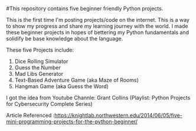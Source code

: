 #This repository contains five beginner friendly Python projects.

This is the first time I'm posting projects/code on the internet.
This is a way to show my progress and share my learning journey with the world.
I made these beginner projects in hopes of bettering my Python fundamentals and solidify be base knowledge about the language.

These five Projects include:

1) Dice Rolling Simulator
2) Guess the Number
3) Mad Libs Generator
4) Text-Based Adventure Game (aka Maze of Rooms)
5) Hangman Game (aka Guess the Word)

I got the idea from Youtube Channle: Grant Collins (Playlist: Python Projects for Cybersecurity Complete Series)

Article Referenced :https://knightlab.northwestern.edu/2014/06/05/five-mini-programming-projects-for-the-python-beginner/
